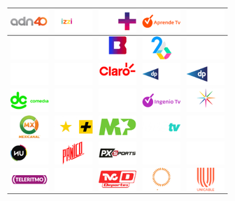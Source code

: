 | ![](https://raw.githubusercontent.com/RevGear/logo/master/Countries/MX/ADN40.png) | ![](https://raw.githubusercontent.com/RevGear/logo/master/Countries/MX/Afizzionados.png) | ![](https://raw.githubusercontent.com/RevGear/logo/master/Countries/MX/APlus.png) | ![](https://raw.githubusercontent.com/RevGear/logo/master/Countries/MX/AprendeTV.png) | ![](https://raw.githubusercontent.com/RevGear/logo/master/Countries/MX/AyMSports.png) | 
|:---:|:---:|:---:|:---:|:---:| 
| ![](https://raw.githubusercontent.com/RevGear/logo/master/Countries/MX/Azteca7.png) | ![](https://raw.githubusercontent.com/RevGear/logo/master/Countries/MX/Bandamax.png) | ![](https://raw.githubusercontent.com/RevGear/logo/master/Countries/MX/BitMe.png) | ![](https://raw.githubusercontent.com/RevGear/logo/master/Countries/MX/Canal26.png) | ![](https://raw.githubusercontent.com/RevGear/logo/master/Countries/MX/Canal5.png) | 
| ![](https://raw.githubusercontent.com/RevGear/logo/master/Countries/MX/CinemaPlatino.png) | ![](https://raw.githubusercontent.com/RevGear/logo/master/Countries/MX/CineMexicano.png) | ![](https://raw.githubusercontent.com/RevGear/logo/master/Countries/MX/ClaroSports.png) | ![](https://raw.githubusercontent.com/RevGear/logo/master/Countries/MX/DePeliculaClasico.png) | ![](https://raw.githubusercontent.com/RevGear/logo/master/Countries/MX/DePeliculaPlus.png) | 
| ![](https://raw.githubusercontent.com/RevGear/logo/master/Countries/MX/DistritoComedia.png) | ![](https://raw.githubusercontent.com/RevGear/logo/master/Countries/MX/GoldenPlus.png) | ![](https://raw.githubusercontent.com/RevGear/logo/master/Countries/MX/GoldenPremier.png) | ![](https://raw.githubusercontent.com/RevGear/logo/master/Countries/MX/IngenioTV.png) | ![](https://raw.githubusercontent.com/RevGear/logo/master/Countries/MX/LasEstrellas.png) | 
| ![](https://raw.githubusercontent.com/RevGear/logo/master/Countries/MX/Mexicanal.png) | ![](https://raw.githubusercontent.com/RevGear/logo/master/Countries/MX/MultimediosPlus.png) | ![](https://raw.githubusercontent.com/RevGear/logo/master/Countries/MX/MultiPremier.png) | ![](https://raw.githubusercontent.com/RevGear/logo/master/Countries/MX/MVSTV.png) | ![](https://raw.githubusercontent.com/RevGear/logo/master/Countries/MX/Nueve.png) | 
| ![](https://raw.githubusercontent.com/RevGear/logo/master/Countries/MX/NUMusic.png) | ![](https://raw.githubusercontent.com/RevGear/logo/master/Countries/MX/Panico.png) | ![](https://raw.githubusercontent.com/RevGear/logo/master/Countries/MX/PXSports.png) | ![](https://raw.githubusercontent.com/RevGear/logo/master/Countries/MX/TeleHit.png) | ![](https://raw.githubusercontent.com/RevGear/logo/master/Countries/MX/TelehitMusica.png) | 
| ![](https://raw.githubusercontent.com/RevGear/logo/master/Countries/MX/Teleritmo.png) | ![](https://raw.githubusercontent.com/RevGear/logo/master/Countries/MX/TVC.png) | ![](https://raw.githubusercontent.com/RevGear/logo/master/Countries/MX/TVCDeportes.png) | ![](https://raw.githubusercontent.com/RevGear/logo/master/Countries/MX/TVUNAM.png) | ![](https://raw.githubusercontent.com/RevGear/logo/master/Countries/MX/Unicable.png) | 
